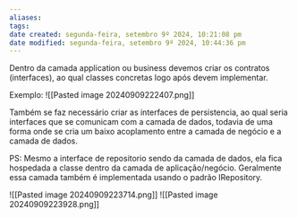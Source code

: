 ```yaml
---
aliases: 
tags: 
date created: segunda-feira, setembro 9º 2024, 10:21:08 pm
date modified: segunda-feira, setembro 9º 2024, 10:44:36 pm
---
```

Dentro da camada application ou business devemos criar os contratos (interfaces), ao qual classes concretas logo após devem implementar.

Exemplo: 
![[Pasted image 20240909222407.png]]

Também se faz necessário criar as interfaces de persistencia, ao qual seria interfaces que se comunicam com a camada de dados, todavia de uma forma onde se cria um baixo acoplamento entre a camada de negócio e a camada de dados.

PS: Mesmo a interface de repositorio sendo da camada de dados, ela fica hospedada a classe dentro da camada de aplicação/negócio. Geralmente essa camada também é implementada usando o padrão IRepository.

![[Pasted image 20240909223714.png]]
![[Pasted image 20240909223928.png]]


